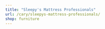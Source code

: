 ```yaml
---
title: "Sleepy's Mattress Professionals"
url: /cary/sleepys-mattress-professionals/
shop: furniture
---
```

